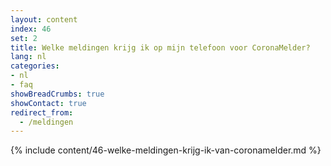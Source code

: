 ```yaml
---
layout: content
index: 46
set: 2
title: Welke meldingen krijg ik op mijn telefoon voor CoronaMelder? 
lang: nl
categories:
- nl
- faq
showBreadCrumbs: true
showContact: true
redirect_from: 
  - /meldingen
---
```

{% include content/46-welke-meldingen-krijg-ik-van-coronamelder.md %}
